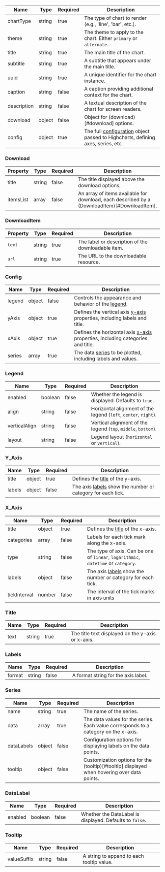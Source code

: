 | Name        | Type   | Required | Description                                                                                |
| ----------- | ------ | -------- | ------------------------------------------------------------------------------------------ |
| chartType   | string | true     | The type of chart to render (e.g., 'line', 'bar', etc.).                                   |
| theme       | string | true     | The theme to apply to the chart. Either `primary` or `alternate`.                          |
| title       | string | true     | The main title of the chart.                                                               |
| subtitle    | string | true     | A subtitle that appears under the main title.                                              |
| uuid        | string | true     | A unique identifier for the chart instance.                                                |
| caption     | string | false    | A caption providing additional context for the chart.                                      |
| description | string | false    | A textual description of the chart for screen readers.                                     |
| download    | object | false    | Object for (download)[#download] options.                                                  |
| config      | object | true     | The full [configuration](#config) object passed to Highcharts, defining axes, series, etc. |

### Download

| Property  | Type   | Required | Description                                                                                  |
| --------- | ------ | -------- | -------------------------------------------------------------------------------------------- |
| title     | string | false    | The title displayed above the download options.                                              |
| itemsList | array  | false    | An array of items available for download, each described by a (DownloadItem)[#DownloadItem]. |

### DownloadItem

| Property | Type   | Required | Description                                        |
| -------- | ------ | -------- | -------------------------------------------------- |
| `text`   | string | true     | The label or description of the downloadable item. |
| `url`    | string | true     | The URL to the downloadable resource.              |

### Config

| Name   | Type   | Required | Description                                                                               |
| ------ | ------ | -------- | ----------------------------------------------------------------------------------------- |
| legend | object | false    | Controls the appearance and behavior of the [legend](#legend).                            |
| yAxis  | object | true     | Defines the vertical axis [y-axis](#y_axis) properties, including labels and title.       |
| xAxis  | object | true     | Defines the horizontal axis [x-axis](#x_axis) properties, including categories and title. |
| series | array  | true     | The data [series](#series) to be plotted, including labels and values.                    |

### Legend

| Name          | Type    | Required | Description                                                     |
| ------------- | ------- | -------- | --------------------------------------------------------------- |
| enabled       | boolean | false    | Whether the legend is displayed. Defaults to `true`.            |
| align         | string  | false    | Horizontal alignment of the legend (`left`, `center`, `right`). |
| verticalAlign | string  | false    | Vertical alignment of the legend (`top`, `middle`, `bottom`).   |
| layout        | string  | false    | Legend layout (`horizontal` or `vertical`).                     |

### Y_Axis

| Name   | Type   | Required | Description                                                           |
| ------ | ------ | -------- | --------------------------------------------------------------------- |
| title  | object | true     | Defines the [title](#title) of the y-axis.                            |
| labels | object | false    | The axis [labels](#labels) show the number or category for each tick. |

### X_Axis

| Name         | Type   | Required | Description                                                                        |
| ------------ | ------ | -------- | ---------------------------------------------------------------------------------- |
| title        | object | true     | Defines the [title](#title) of the x-axis.                                         |
| categories   | array  | false    | Labels for each tick mark along the x-axis.                                        |
| type         | string | false    | The type of axis. Can be one of `linear`, `logarithmic`, `datetime` or `category`. |
| labels       | object | false    | The axis [labels](#labels) show the number or category for each tick.              |
| tickInterval | number | false    | The interval of the tick marks in axis units                                       |

### Title

| Name | Type   | Required | Description                                       |
| ---- | ------ | -------- | ------------------------------------------------- |
| text | string | true     | The title text displayed on the y-axis or x-axis. |

### Labels

| Name   | Type   | Required | Description                         |
| ------ | ------ | -------- | ----------------------------------- |
| format | string | false    | A format string for the axis label. |

### Series

| Name       | Type   | Required | Description                                                                                 |
| ---------- | ------ | -------- | ------------------------------------------------------------------------------------------- |
| name       | string | true     | The name of the series.                                                                     |
| data       | array  | true     | The data values for the series. Each value corresponds to a category on the x-axis.         |
| dataLabels | object | false    | Configuration options for displaying labels on the data points.                             |
| tooltip    | object | false    | Customization options for the (tooltip)[#tooltip] displayed when hovering over data points. |

### DataLabel

| Name    | Type    | Required | Description                                              |
| ------- | ------- | -------- | -------------------------------------------------------- |
| enabled | boolean | false    | Whether the DataLabel is displayed. Defaults to `false`. |

### Tooltip

| Name        | Type   | Required | Description                               |
| ----------- | ------ | -------- | ----------------------------------------- |
| valueSuffix | string | false    | A string to append to each tooltip value. |
